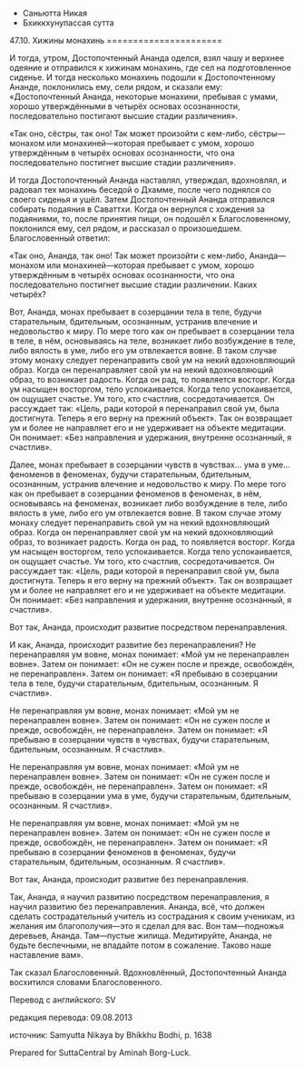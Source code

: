 









* Саньютта Никая
* Бхиккхунупассая сутта


47\.10\. Хижины монахинь
\=\=\=\=\=\=\=\=\=\=\=\=\=\=\=\=\=\=\=\=\=\=



И тогда, утром, Достопочтенный Ананда оделся, взял чашу и верхнее одеяние и отправился к хижинам монахинь, где сел на подготовленное сиденье\. И тогда несколько монахинь подошли к Достопочтенному Ананде, поклонились ему, сели рядом, и сказали ему: «Достопочтенный Ананда, некоторые монахини, пребывая с умами, хорошо утверждёнными в четырёх основах осознанности, последовательно постигают высшие стадии различения»\.


«Так оно, сёстры, так оно\! Так может произойти с кем\-либо, сёстры—монахом или монахиней—которая пребывает с умом, хорошо утверждённым в четырёх основах осознанности, что она последовательно постигнет высшие стадии различения»\.


И тогда Достопочтенный Ананда наставлял, утверждал, вдохновлял, и радовал тех монахинь беседой о Дхамме, после чего поднялся со своего сиденья и ушёл\. Затем Достопочтенный Ананда отправился собирать подаяния в Саваттхи\. Когда он вернулся с хождения за подаяниями, то, после принятия пищи, он подошёл к Благословенному, поклонился ему, сел рядом, и рассказал о произошедшем\. Благословенный ответил:


«Так оно, Ананда, так оно\! Так может произойти с кем\-либо, Ананда—монахом или монахиней—которая пребывает с умом, хорошо утверждённым в четырёх основах осознанности, что она последовательно постигнет высшие стадии различении\. Каких четырёх?


Вот, Ананда, монах пребывает в созерцании тела в теле, будучи старательным, бдительным, осознанным, устранив влечение и недовольство к миру\. По мере того как он пребывает в созерцании тела в теле, в нём, основываясь на теле, возникает либо возбуждение в теле, либо вялость в уме, либо его ум отвлекается вовне\. В таком случае этому монаху следует перенаправить свой ум на некий вдохновляющий образ\. Когда он перенаправляет свой ум на некий вдохновляющий образ, то возникает радость\. Когда он рад, то появляется восторг\. Когда ум насыщен восторгом, тело успокаивается\. Когда тело успокаивается, он ощущает счастье\. Ум того, кто счастлив, сосредотачивается\. Он рассуждает так: «Цель, ради которой я перенаправил свой ум, была достигнута\. Теперь я его верну на прежний объект»\. Так он возвращает ум и более не направляет его и не удерживает на объекте медитации\. Он понимает: «Без направления и удержания, внутренне осознанный, я счастлив»\.


Далее, монах пребывает в созерцании чувств в чувствах… ума в уме… феноменов в феноменах, будучи старательным, бдительным, осознанным, устранив влечение и недовольство к миру\. По мере того как он пребывает в созерцании феноменов в феноменах, в нём, основываясь на феноменах, возникает либо возбуждение в теле, либо вялость в уме, либо его ум отвлекается вовне\. В таком случае этому монаху следует перенаправить свой ум на некий вдохновляющий образ\. Когда он перенаправляет свой ум на некий вдохновляющий образ, то возникает радость\. Когда он рад, то появляется восторг\. Когда ум насыщен восторгом, тело успокаивается\. Когда тело успокаивается, он ощущает счастье\. Ум того, кто счастлив, сосредотачивается\. Он рассуждает так: «Цель, ради которой я перенаправил свой ум, была достигнута\. Теперь я его верну на прежний объект»\. Так он возвращает ум и более не направляет его и не удерживает на объекте медитации\. Он понимает: «Без направления и удержания, внутренне осознанный, я счастлив»\.


Вот так, Ананда, происходит развитие посредством перенаправления\.


И как, Ананда, происходит развитие без перенаправления? Не перенаправляя ум вовне, монах понимает: «Мой ум не перенаправлен вовне»\. Затем он понимает: «Он не сужен после и прежде, освобождён, не перенаправлен»\. Затем он понимает: «Я пребываю в созерцании тела в теле, будучи старательным, бдительным, осознанным\. Я счастлив»\.


Не перенаправляя ум вовне, монах понимает: «Мой ум не перенаправлен вовне»\. Затем он понимает: «Он не сужен после и прежде, освобождён, не перенаправлен»\. Затем он понимает: «Я пребываю в созерцании чувств в чувствах, будучи старательным, бдительным, осознанным\. Я счастлив»\.


Не перенаправляя ум вовне, монах понимает: «Мой ум не перенаправлен вовне»\. Затем он понимает: «Он не сужен после и прежде, освобождён, не перенаправлен»\. Затем он понимает: «Я пребываю в созерцании ума в уме, будучи старательным, бдительным, осознанным\. Я счастлив»\.


Не перенаправляя ум вовне, монах понимает: «Мой ум не перенаправлен вовне»\. Затем он понимает: «Он не сужен после и прежде, освобождён, не перенаправлен»\. Затем он понимает: «Я пребываю в созерцании феноменов в феноменах, будучи старательным, бдительным, осознанным\. Я счастлив»\.


Вот так, Ананда, происходит развитие без перенаправления\.


Так, Ананда, я научил развитию посредством перенаправления, я научил развитию без перенаправления\. Ананда, всё, что должен сделать сострадательный учитель из сострадания к своим ученикам, из желания им благополучия—это я сделал для вас\. Вон там—подножья деревьев, Ананда\. Там—пустые жилища\. Медитируйте, Ананда, не будьте беспечными, не впадайте потом в сожаление\. Таково наше наставление вам»\.


Так сказал Благословенный\. Вдохновлённый, Достопочтенный Ананда восхитился словами Благословенного\.



Перевод с английского: SV


редакция перевода: 09\.08\.2013


источник: Samyutta Nikaya by Bhikkhu Bodhi, p\. 1638


Prepared for SuttaCentral by Aminah Borg\-Luck\.






